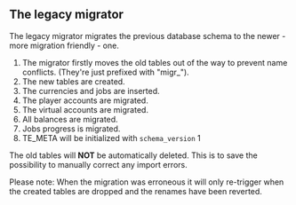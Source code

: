 ## The legacy migrator

The legacy migrator migrates the previous database schema to the newer - more migration friendly - one.

1. The migrator firstly moves the old tables out of the way to prevent name conflicts. (They're just prefixed with "migr_").
2. The new tables are created.
3. The currencies and jobs are inserted.
4. The player accounts are migrated.
5. The virtual accounts are migrated.
6. All balances are migrated.
7. Jobs progress is migrated.
8. TE_META will be initialized with ``schema_version`` 1

The old tables will __NOT__ be automatically deleted. This is to save the possibility to manually correct any import errors.

Please note: When the migration was erroneous it will only re-trigger when the created tables are dropped and the renames have been reverted. 